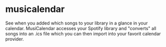 # musicalendar
See when you added which songs to your library in a glance in your calendar.
MusiCalendar accesses your Spotify library and "converts" all songs into an .ics file which you can then import into your favorit calendar provider.
